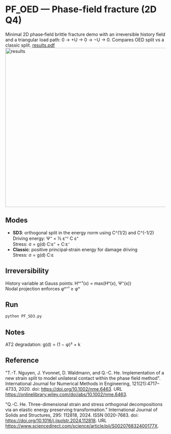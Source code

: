 # PF_OED — Phase‑field fracture (2D Q4)

Minimal 2D phase‑field brittle fracture demo with an irreversible history field and a triangular load path: 0 → +U → 0 → −U → 0. Compares OED split vs a classic split.
[results.pdf](https://github.com/user-attachments/files/22138920/results.pdf)
<img width="800" height="500" alt="results" src="https://github.com/user-attachments/assets/88938835-be3c-4b5e-813e-4fabbb9e1d44" />

## Modes
- **SD3**: orthogonal split in the energy norm using C^(1/2) and C^(-1/2)  
  Driving energy: Ψ⁺ = ½ ε⁺ᵀ C ε⁺  
  Stress: σ = g(d) C:ε⁺ + C:ε⁻
- **Classic**: positive principal‑strain energy for damage driving  
  Stress: σ = g(d) C:ε

## Irreversibility
History variable at Gauss points: Hⁿ⁺¹(x) = max(Hⁿ(x), Ψ⁺(x))  
Nodal projection enforces φⁿ⁺¹ ≥ φⁿ

## Run
```bash
python PF_SD3.py
```

## Notes
AT2 degradation: g(d) = (1 − φ)² + k

## Reference
"T.-T. Nguyen, J. Yvonnet, D. Waldmann, and Q.-C. He. Implementation of a new strain split to model unilateral contact within the phase field method". 
International Journal for Numerical Methods in Engineering, 121(21):4717–4733, 2020. doi: https://doi.org/10.1002/nme.6463. 
URL https://onlinelibrary.wiley.com/doi/abs/10.1002/nme.6463.

"Q.-C. He. Three-dimensional strain and stress orthogonal decompositions via an elastic energy preserving transformation." 
International Journal of Solids and Structures, 295: 112818, 2024. ISSN 0020-7683. doi: https://doi.org/10.1016/j.ijsolstr.2024.112818. 
URL https://www.sciencedirect.com/science/article/pii/S002076832400177X.
